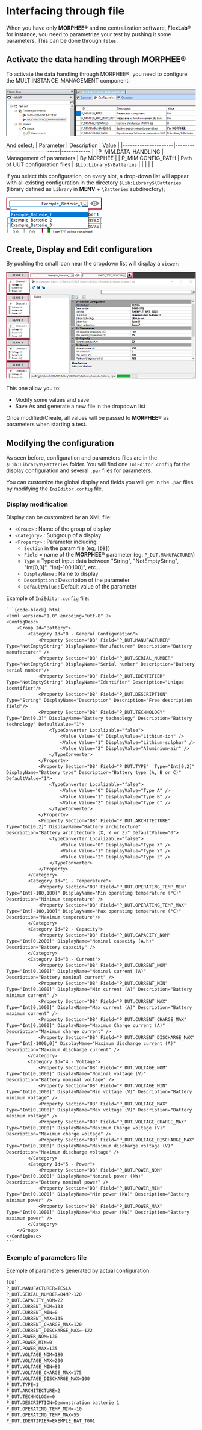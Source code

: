 # Interfacing through file

When you have only **MORPHEE®** and no centralization software, **FlexLab®** for instance,  you need to parametrize your test by pushing it some parameters.
This can be done through `files`.


## Activate the data handling through MORPHEE®

To activate the data handling through MORPHEE®, you need to configure the MULTIINSTANCE_MANAGEMENT component:

![](./images/UEditor_MM_Configuration.png)

And select;
| Parameter           | Description                  | Value      |
|---------------------|------------------------------|------------:|
| P_MIM.DATA_HANDLING |   Management of parameters   | By MORPHEE |
| P_MIM.CONFIG_PATH |   Path of UUT configuration files   | `$Lib:Library$\Batteries` |
|  |      |  |

If you select this configuration, on every slot, a drop-down list will appear with all existing configuration in the directory `$Lib:Library$\Batteries` (library defined as `Library` in **MENV** + `\Batteries` subdirectory);

![Ini Editor](./images/MO_Batterie_selection.png)


## Create, Display and Edit configuration

By pushing the small icon near the dropdown list will display a `Viewer`:
 
![Ini Editor](./images/MO_Batterie_Config.png)

This one allow you to:
- Modify some values and save
- Save As and generate a new file in the dropdown list

Once modified/Create, all values will be passed to **MORPHEE®** as parameters when starting a test.

## Modifying the configuration

As seen before, configuration and parameters files are in the `$Lib:Library$\Batteries` folder. You will find one `IniEditor.config` for the display configuration and several `.par` files for parameters.

You can customize the global display and fields you will get in the `.par` files by modifying the `IniEditor.config` file. 

### Display modification

Display can be customized by an XML file:
- `<Group>` : Name of the group of display
- `<Category>` : Subgroup of a display
- `<Property>` : Parameter including:
    - `Section` in the param file (eg; `[DB]`)
    - `Field` = name of the **MORPHEE®** parameter (eg: `P_DUT.MANUFACTURER`)
    - `Type` =  Type of input data between "String", "NotEmptyString", "Int[0,3]", "Int[-100,100]", etc...
    - `DisplayName` : Name to display
    - `Description` : Description of the parameter
    - `DefaultValue` : Default value of the parameter

Example of `IniEditor.config` file:
````{div} full-width
```{code-block} html
<?xml version="1.0" encoding="utf-8" ?>
<ConfigDesc>
	<Group Id="Battery">
		<Category Id="0 - General Configuration">
			<Property Section="DB" Field="P_DUT.MANUFACTURER" Type="NotEmptyString" DisplayName="Manufacturer" Description="Battery manufacturer" />
			<Property Section="DB" Field="P_DUT.SERIAL_NUMBER" Type="NotEmptyString" DisplayName="Serial number" Description="Battery serial number"/>
			<Property Section="DB" Field="P_DUT.IDENTIFIER" Type="NotEmptyString" DisplayName="Identifier" Description="Unique identifier"/>
			<Property Section="DB" Field="P_DUT.DESCRIPTION" Type="String" DisplayName="Description" Description="Free description field"/>
			<Property Section="DB" Field="P_DUT.TECHNOLOGY"  Type="Int[0,3]" DisplayName="Battery technology" Description="Battery technology" DefaultValue="1">
				<TypeConverter Localizable="false">
					<Value Value="0" DisplayValue="Lithium-ion" />
					<Value Value="1" DisplayValue="Lithium-sulphur" />
					<Value Value="2" DisplayValue="Aluminium-air" />
				</TypeConverter>
			</Property>
			<Property Section="DB" Field="P_DUT.TYPE"  Type="Int[0,2]" DisplayName="Battery type" Description="Battery type (A, B or C)" DefaultValue="1">
				<TypeConverter Localizable="false">
					<Value Value="0" DisplayValue="Type A" />
					<Value Value="1" DisplayValue="Type B" />
					<Value Value="2" DisplayValue="Type C" />
				</TypeConverter>
			</Property>
			<Property Section="DB" Field="P_DUT.ARCHITECTURE"  Type="Int[0,2]" DisplayName="Battery architecture" Description="Battery architecture (X, Y or Z)" DefaultValue="0">
				<TypeConverter Localizable="false">
					<Value Value="0" DisplayValue="Type X" />
					<Value Value="1" DisplayValue="Type Y" />
					<Value Value="2" DisplayValue="Type Z" />
				</TypeConverter>
			</Property>
		</Category>
		<Category Id="1 - Temperature">
			<Property Section="DB" Field="P_DUT.OPERATING_TEMP_MIN" Type="Int[-100,100]" DisplayName="Min operating temperature (°C)" Description="Minimum temperature" />
			<Property Section="DB" Field="P_DUT.OPERATING_TEMP_MAX" Type="Int[-100,100]" DisplayName="Max operating temperature (°C)" Description="Maximum temperature"/>
		</Category>
		<Category Id="2 - Capacity">
			<Property Section="DB" Field="P_DUT.CAPACITY_NOM" Type="Int[0,2000]" DisplayName="Nominal capacity (A.h)" Description="Battery capacity" />
		</Category>
		<Category Id="3 - Current">
			<Property Section="DB" Field="P_DUT.CURRENT_NOM" Type="Int[0,1000]" DisplayName="Nominal current (A)" Description="Battery nominal current" />
			<Property Section="DB" Field="P_DUT.CURRENT_MIN" Type="Int[0,1000]" DisplayName="Min current (A)" Description="Battery minimum current" />
			<Property Section="DB" Field="P_DUT.CURRENT_MAX" Type="Int[0,1000]" DisplayName="Max current (A)" Description="Battery maximum current" />
			<Property Section="DB" Field="P_DUT.CURRENT_CHARGE_MAX" Type="Int[0,1000]" DisplayName="Maximum Charge current (A)" Description="Maximum charge current" />
			<Property Section="DB" Field="P_DUT.CURRENT_DISCHARGE_MAX" Type="Int[-1000,0]" DisplayName="Maximum discharge current (A)" Description="Maximum discharge current" />
		</Category>
		<Category Id="4 - Voltage">
			<Property Section="DB" Field="P_DUT.VOLTAGE_NOM" Type="Int[0,1000]" DisplayName="Nominal voltage (V)" Description="Battery nominal voltage" />
			<Property Section="DB" Field="P_DUT.VOLTAGE_MIN" Type="Int[0,1000]" DisplayName="Min voltage (V)" Description="Battery minimum voltage" />
			<Property Section="DB" Field="P_DUT.VOLTAGE_MAX" Type="Int[0,1000]" DisplayName="Max voltage (V)" Description="Battery maximum voltage" />
			<Property Section="DB" Field="P_DUT.VOLTAGE_CHARGE_MAX" Type="Int[0,1000]" DisplayName="Maximum Charge voltage (V)" Description="Maximum charge voltage" />
			<Property Section="DB" Field="P_DUT.VOLTAGE_DISCHARGE_MAX" Type="Int[0,1000]" DisplayName="Maximum discharge voltage (V)" Description="Maximum discharge voltage" />
		</Category>
		<Category Id="5 - Power">
			<Property Section="DB" Field="P_DUT.POWER_NOM" Type="Int[0,1000]" DisplayName="Nominal power (kW)" Description="Battery nominal power" />
			<Property Section="DB" Field="P_DUT.POWER_MIN" Type="Int[0,1000]" DisplayName="Min power (kW)" Description="Battery minimum power" />
			<Property Section="DB" Field="P_DUT.POWER_MAX" Type="Int[0,1000]" DisplayName="Max power (kW)" Description="Battery maximum power" />
		</Category>
	</Group>
</ConfigDesc>
```
````

### Exemple of parameters file

Exemple of parameters generated by actual configuration:
```{code-block} python
[DB]
P_DUT.MANUFACTURER=TESLA
P_DUT.SERIAL_NUMBER=84MP-12Q
P_DUT.CAPACITY_NOM=22
P_DUT.CURRENT_NOM=133
P_DUT.CURRENT_MIN=0
P_DUT.CURRENT_MAX=135
P_DUT.CURRENT_CHARGE_MAX=120
P_DUT.CURRENT_DISCHARGE_MAX=-122
P_DUT.POWER_NOM=130
P_DUT.POWER_MIN=0
P_DUT.POWER_MAX=135
P_DUT.VOLTAGE_NOM=180
P_DUT.VOLTAGE_MAX=200
P_DUT.VOLTAGE_MIN=80
P_DUT.VOLTAGE_CHARGE_MAX=175
P_DUT.VOLTAGE_DISCHARGE_MAX=100
P_DUT.TYPE=1
P_DUT.ARCHITECTURE=2
P_DUT.TECHNOLOGY=0
P_DUT.DESCRIPTION=Demonstration batterie 1
P_DUT.OPERATING_TEMP_MIN=-10
P_DUT.OPERATING_TEMP_MAX=55
P_DUT.IDENTIFIER=EXEMPLE_BAT_T001
```


